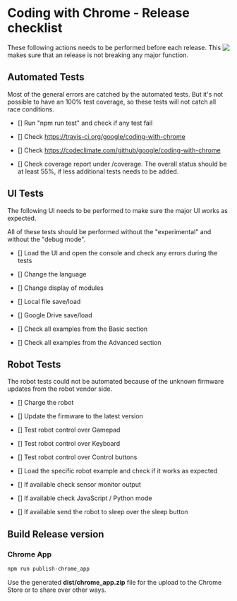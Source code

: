 Coding with Chrome - Release checklist
========================================

<img src="../static_files/images/cwc_logo.png" align="right">

These following actions needs to be performed before each release.
This makes sure that an release is not breaking any major function.

Automated Tests
----------------

Most of the general errors are catched by the automated tests.
But it's not possible to have an 100% test coverage, so these tests will not
catch all race conditions.

- [] Run "npm run test" and check if any test fail

- [] Check <https://travis-ci.org/google/coding-with-chrome>

- [] Check <https://codeclimate.com/github/google/coding-with-chrome>

- [] Check coverage report under /coverage. The overall status should be
  at least 55%, if less additional tests needs to be added.

UI Tests
---------

The following UI needs to be performed to make sure the major UI works as
expected.

All of these tests should be performed without the "experimental" and without
the "debug mode".

- [] Load the UI and open the console and check any errors during the tests

- [] Change the language

- [] Change display of modules

- [] Local file save/load

- [] Google Drive save/load

- [] Check all examples from the Basic section

- [] Check all examples from the Advanced section

Robot Tests
------------

The robot tests could not be automated because of the unknown firmware updates
from the robot vendor side.

- [] Charge the robot

- [] Update the firmware to the latest version

- [] Test robot control over Gamepad

- [] Test robot control over Keyboard

- [] Test robot control over Control buttons

- [] Load the specific robot example and check if it works as expected

- [] If available check sensor monitor output

- [] If available check JavaScript / Python mode

- [] If available send the robot to sleep over the sleep button

Build Release version
----------------------

### Chrome App

```bash
npm run publish-chrome_app
```

Use the generated **dist/chrome_app.zip** file for the upload to the
Chrome Store or to share over other ways.
